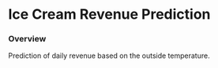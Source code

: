 # Ice Cream Revenue Prediction
### Overview
Prediction of daily revenue based on the outside temperature. 


